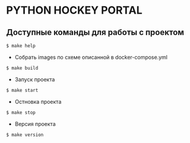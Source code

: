 # PYTHON HOCKEY PORTAL

## Доступные команды для работы с проектом
```sh
$ make help
```
* Собрать images по схеме описанной в docker-compose.yml
```sh
$ make build
```
* Запуск проекта
```sh
$ make start
```
* Остновка проекта
```sh
$ make stop
```
* Версия проекта
```sh
$ make version
```
